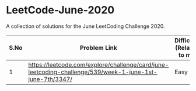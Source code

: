 # LeetCode-June-2020
A collection of solutions for the June LeetCoding Challenge 2020.

| S.No | Problem Link  | Difficulty (Relative to me) | Algorithm(s) Used | Data Structure(s) Used | Time Complexity | Space Complexity | Time to solve |
| ------------- | ------------- | ------------- | ------------- | ------------- | ------------- | ------------- | ------------- |
| 1 | https://leetcode.com/explore/challenge/card/june-leetcoding-challenge/539/week-1-june-1st-june-7th/3347/ | Easy  | NA | BT | O(n) | O(1) | Within 15 mins |

